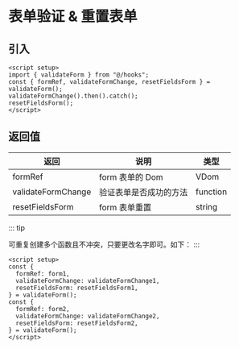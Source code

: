# 表单验证 & 重置表单

## 引入

```vue
<script setup>
import { validateForm } from "@/hooks";
const { formRef, validateFormChange, resetFieldsForm } = validateForm();
validateFormChange().then().catch();
resetFieldsForm();
</script>
```

## 返回值

| 返回               | 说明                   | 类型     |
| ------------------ | ---------------------- | -------- |
| formRef            | form 表单的 Dom        | VDom     |
| validateFormChange | 验证表单是否成功的方法 | function |
| resetFieldsForm    | form 表单重置          | string   |

::: tip

可重复创建多个函数且不冲突，只要更改名字即可。如下：
:::

```vue
<script setup>
const {
  formRef: form1,
  validateFormChange: validateFormChange1,
  resetFieldsForm: resetFieldsForm1,
} = validateForm();
const {
  formRef: form2,
  validateFormChange: validateFormChange2,
  resetFieldsForm: resetFieldsForm2,
} = validateForm();
</script>
```
